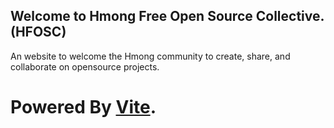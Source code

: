 ## Welcome to Hmong Free Open Source Collective. (HFOSC)
 An website to welcome the Hmong community to create,
 share, and collaborate on opensource projects.




# Powered By [Vite](https://github.com/vitejs/vite).




